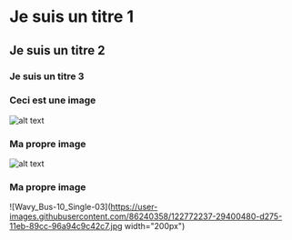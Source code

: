 # Je suis un titre 1

  ## Je suis un titre 2

  ### Je suis un titre 3

  ### Ceci est une image
  ![alt text](https://github.com/ellenhaas/CAC-Atelier1/blob/main/img/fork.PNG "Github img")

  ### Ma propre image
  ![alt text](https://github.com/ellenhaas/CAC-Atelier1/blob/main/img/fork.PNG "Github img")

### Ma propre image
  ![Wavy_Bus-10_Single-03](https://user-images.githubusercontent.com/86240358/122772237-29400480-d275-11eb-89cc-96a94c9c42c7.jpg width="200px")
